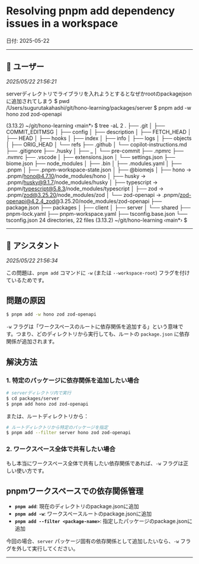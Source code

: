 # Resolving pnpm add dependency issues in a workspace

日付: 2025-05-22

---

## 👤 ユーザー
*2025/05/22 21:56:21*

serverディレクトリでライブラリを入れようとするとなぜかrootのpackagejsonに追加されてしまう
$ pwd                             
/Users/sugurutakahashi/git/hono-learning/packages/server
$ pnpm add -w hono zod zod-openapi

(3.13.2) ~/git/hono-learning  ‹main*› $ tree -aL 2
.
├── .git
│   ├── COMMIT_EDITMSG
│   ├── config
│   ├── description
│   ├── FETCH_HEAD
│   ├── HEAD
│   ├── hooks
│   ├── index
│   ├── info
│   ├── logs
│   ├── objects
│   ├── ORIG_HEAD
│   └── refs
├── .github
│   └── copilot-instructions.md
├── .gitignore
├── .husky
│   ├── _
│   └── pre-commit
├── .npmrc
├── .nvmrc
├── .vscode
│   ├── extensions.json
│   └── settings.json
├── biome.json
├── node_modules
│   ├── .bin
│   ├── .modules.yaml
│   ├── .pnpm
│   ├── .pnpm-workspace-state.json
│   ├── @biomejs
│   ├── hono -&gt; .pnpm/hono@4.7.10/node_modules/hono
│   ├── husky -&gt; .pnpm/husky@9.1.7/node_modules/husky
│   ├── typescript -&gt; .pnpm/typescript@5.8.3/node_modules/typescript
│   ├── zod -&gt; .pnpm/zod@3.25.20/node_modules/zod
│   └── zod-openapi -&gt; .pnpm/zod-openapi@4.2.4_zod@3.25.20/node_modules/zod-openapi
├── package.json
├── packages
│   ├── client
│   ├── server
│   └── shared
├── pnpm-lock.yaml
├── pnpm-workspace.yaml
├── tsconfig.base.json
└── tsconfig.json
24 directories, 22 files
(3.13.2) ~/git/hono-learning  ‹main*› $

---

## 🤖 アシスタント
*2025/05/22 21:56:34*

この問題は、`pnpm add` コマンドに `-w` (または `--workspace-root`) フラグを付けているためです。

## 問題の原因

```bash
$ pnpm add -w hono zod zod-openapi
```

`-w` フラグは「ワークスペースのルートに依存関係を追加する」という意味です。つまり、どのディレクトリから実行しても、ルートの `package.json` に依存関係が追加されます。

## 解決方法

### 1. 特定のパッケージに依存関係を追加したい場合

```bash
# serverディレクトリ内で実行
$ cd packages/server
$ pnpm add hono zod zod-openapi
```

または、ルートディレクトリから：

```bash
# ルートディレクトリから特定のパッケージを指定
$ pnpm add --filter server hono zod zod-openapi
```

### 2. ワークスペース全体で共有したい場合

もし本当にワークスペース全体で共有したい依存関係であれば、`-w` フラグは正しい使い方です。

## pnpmワークスペースでの依存関係管理

- **`pnpm add`**: 現在のディレクトリのpackage.jsonに追加
- **`pnpm add -w`**: ワークスペースルートのpackage.jsonに追加
- **`pnpm add --filter <package-name>`**: 指定したパッケージのpackage.jsonに追加

今回の場合、`server` パッケージ固有の依存関係として追加したいなら、`-w` フラグを外して実行してください。

---
